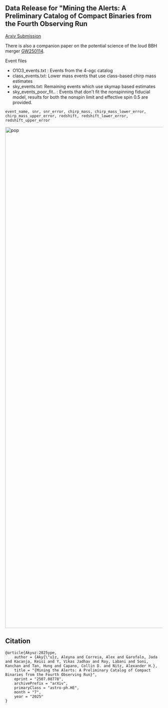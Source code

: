 ## Data Release for "Mining the Alerts: A Preliminary Catalog of Compact Binaries from the Fourth Observing Run

[Arxiv Submission](https://arxiv.org/abs/2507.08778)

There is also a companion paper on the potential science of the loud BBH merger [GW250114](https://arxiv.org/abs/2507.08789). 

Event files
 * O1O3_events.txt : Events from the 4-ogc catalog
 * class_events.txt: Lower mass events that use class-based chirp mass estimates
 * sky_events.txt: Remaining events which use skymap based estimates
 * sky_events_poor_fit.. : Events that don't fit the nonspinning fiducial model, results for both the nonspin limit and effective spin 0.5 are provided. 
```
event_name, snr, snr_error, chirp_mass, chirp_mass_lower_error, chirp_mass_upper_error, redshift, redshift_lower_error, redshift_upper_error
```


<img width="1200" height="1600" alt="pop" src="https://github.com/user-attachments/assets/44392b58-f0a7-4967-9d7a-7b2d9b7d5d17" />


## Citation
```
@article{Akyuz:2025ype,
    author = {Aky{\"u}z, Aleyna and Correia, Alex and Garofalo, Jada and Kacanja, Keisi and Y, Vikas Jadhav and Roy, Labani and Soni, Kanchan and Tan, Hung and Capano, Collin D. and Nitz, Alexander H.},
    title = "{Mining the Alerts: A Preliminary Catalog of Compact Binaries from the Fourth Observing Run}",
    eprint = "2507.08778",
    archivePrefix = "arXiv",
    primaryClass = "astro-ph.HE",
    month = "7",
    year = "2025"
}
```
